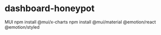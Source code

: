# dashboard-honeypot



MUI
npm install @mui/x-charts
npm install @mui/material @emotion/react @emotion/styled